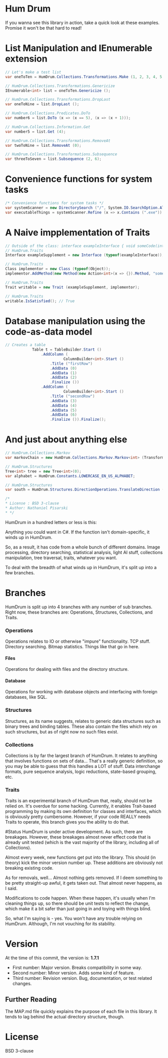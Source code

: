 # Hum Drum
If you wanna see this library in action, take a quick look at these examples. Promise it won't be that hard to read!

# List Manipulation and IEnumerable extension

````C#
// Let's make a test list
var oneToTen = HumDrum.Collections.Transformations.Make (1, 2, 3, 4, 5, 6, 7, 8, 9, 10);  

// HumDrum.Collections.Transformations.Genericize
IEnumerable<int> list = oneToTen.Genericize ();  

// HumDrum.Collections.Transformations.DropLast
var oneToNine = list.DropLast ();  

// HumDrum.Collections.Predicates.DoTo
var number6 = list.DoTo (x => (x == 5), (x => (x + 1)));  

// HumDrum.Collections.Information.Get
var number5 = list.Get (4);  

// HumDrum.Collections.Transformations.RemoveAt
var twoToNine = list.RemoveAt (0);  

// HumDrum.Collections.Transformations.Subsequence
var threeToSeven = list.Subsequence (2, 6);  
````

# Convenience functions for system tasks
````C#
/* Convenience functions for system tasks */
var systemScanner = new DirectorySearch ("/", System.IO.SearchOption.AllDirectories);
var executableThings = systemScanner.Refine (x => x.Contains (".exe")).Refine (y => y.Contains ("thing")).Files;
````

# A Naive impplementation of Traits
````C#
// Outside of the class: interface exampleInterface { void someCode(int x); }
// HumDrum.Traits
Interface exampleSupplement = new Interface (typeof(exampleInterface)); 

// HumDrum.Traits
Class implementor = new Class (typeof(Object));
implementor.AddMethod(new Method(new Action<int>(x => {}).Method, "someCode"));  

// HumDrum.Traits
Trait writable = new Trait (exampleSupplement, implementor);  

// HumDrum.Traits
writable.IsSatisfied(); // True
````

# Database manipulation using the code-as-data model
````C#
// Creates a table
			Table t = TableBuilder.Start ()
				.AddColumn (
				          ColumnBuilder<int>.Start ()
					.Title ("firstRow")
					.AddData (0)
					.AddData (1)
					.AddData (2)
					.Finalize ())
				.AddColumn (
				          ColumnBuilder<int>.Start ()
					.Title ("secondRow")
					.AddData (3)
					.AddData (4)
					.AddData (5)
					.AddData (6)
					.Finalize ()).Finalize();
````

# And just about anything else 
````C#
// HumDrum.Collections.Markov
var markovChain = new HumDrum.Collections.Markov.Markov<int> (Transformations.Make (1, 2, 3, 1), 2);  

// HumDrum.Structures
Tree<int> tree = new Tree<int>(0);
var alphabet = HumDrum.Constants.LOWERCASE_EN_US_ALPHABET;  

// HumDrum.Structures
var south = HumDrum.Structures.DirectionOperations.TranslateDirection (Direction.DOWN);

/*
* License : BSD 3-clause
* Author: Nathaniel Pisarski
* */
````

HumDrum in a hundred letters or less is this:

Anything you could want in C#. If the function isn't domain-specific, it winds up in HumDrum.

So, as a result, it has code from a whole bunch of different domains. Image processing, directory searching, statistical analysis, light AI stuff, collections manipulation, tree traversal, traits, whatever you want.

To deal with the breadth of what winds up in HumDrum, it's split up into a few branches.

# Branches
HumDrum is split up into 4 branches with any number of sub branches. Right now, these branches are: Operations, Structures, Collections, and Traits.

### Operations
Operations relates to IO or otherwise "impure" functionality. TCP stuff. Directory searching. Bitmap statistics. Things like that go in here.

#### Files
Operations for dealing with files and the directory structure.

#### Database
Operations for working with database objects and interfacing with foreign databases, like SQL.

### Structures
Structures, as its name suggests, relates to generic data structures such as binary trees and binding tables. These also contain the files which rely on such structures, but as of right now no such files exist.

### Collections
Collections is by far the largest branch of HumDrum. It relates to anything that involves functions on sets of data... That's a really generic definition, so you may be able to guess that this handles a LOT of stuff. Data interchange formats, pure sequence analysis, logic reductions, state-based grouping, etc.

### Traits
Traits is an experimental branch of HumDrum that, really, should not be relied on. It's overdue for some hacking. Currently, it enables Trait-based programming by making its own definition for classes and interfaces, which is obviously pretty cumbersome. However, if your code REALLY needs Traits to operate, this branch gives you the ability to do that.

#Status
HumDrum is under active development. As such, there are breakages. However, these breakages almost never effect code that is already unit tested (which is the vast majority of the library, including all of Collections).

Almost every week, new functions get put into the library. This should (in theory) kick the minor version number up. These additions are obviously not breaking existing code.

As for removals, well... Almost nothing gets removed. If I deem something to be pretty straight-up awful, it gets taken out. That almost never happens, as I said. 

Modifications to code happen. When these happen, it's usually when I'm cleaning things up, so there should be unit tests to reflect the change, which make it a bit safer than just going in and toying with things blind.

So, what I'm saying is - yes. You won't have any trouble relying on HumDrum. Although, I'm not vouching for its stability.

# Version
At the time of this commit, the version is:
**1.7.1**
* First number: Major version. Breaks compatibility in some way.
* Second number: Minor version. Adds some kind of feature.
* Third number: Revision version. Bug, documentation, or test related changes.

## Further Reading
The MAP.md file quickly explains the purpose of each file in this library. It tends to lag behind the actual directory structure, though.

# License
BSD 3-clause
